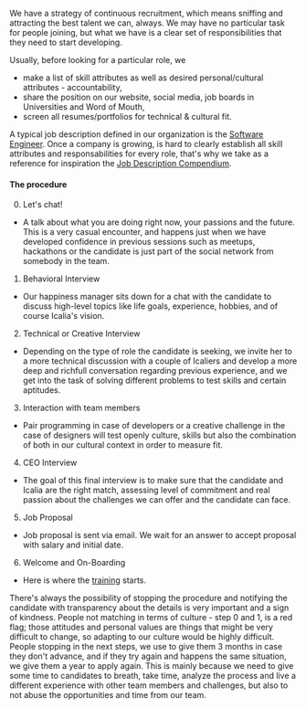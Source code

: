 
We have a strategy of continuous recruitment, which means sniffing and attracting the best talent we can, always. We may have no particular task for people joining, but what we have is a clear set of responsibilities that they need to start developing.

Usually, before looking for a particular role, we
* make a list of skill attributes as well as desired personal/cultural
attributes - accountability,
* share the position on our website, social media, job boards in Universities and Word of Mouth,
* screen all resumes/portfolios for technical & cultural fit.

A typical job description defined in our organization is the [Software Engineer](https://docs.google.com/document/d/1p9zgY3p4P7yOTna-kyyJcq2eU1b0b-mbD3TvylJa19M/edit). Once a company is growing, is hard to clearly establish all skill attributes and responsabilities for every role, that's why we take as a reference for inspiration the [Job Description Compendium](https://drive.google.com/file/d/0B0xBLypwwoZAc2NuM2pxbTBTVzA/view?usp=sharing).

#### The procedure

0. Let's chat!
  * A talk about what you are doing right now, your passions and the future. This is a very casual encounter, and happens just when we have developed confidence in previous sessions such as meetups, hackathons or the candidate is just part of the social network from somebody in the team.
1. Behavioral Interview
  * Our happiness manager sits down for a chat with the candidate to
discuss high-level topics like life goals, experience, hobbies, and of course Icalia's
vision.
2. Technical or Creative Interview
  * Depending on the type of role the candidate is seeking, we invite her to a more technical discussion with a couple of Icaliers and develop a more deep and richfull conversation regarding previous experience, and we get into the task of solving different problems to test skills and certain aptitudes.
3. Interaction with team members
  * Pair programming in case of developers or a creative challenge in the case of designers will test openly culture, skills but also the combination of both in our cultural context in order to measure fit.
4. CEO Interview
  * The goal of this final interview is to make sure that the candidate and Icalia
are the right match, assessing level of commitment and real passion about the challenges we can offer and the candidate can face.
5. Job Proposal
  * Job proposal is sent via email. We wait for an answer to accept proposal with salary and initial date.
6. Welcome and On-Boarding
  * Here is where the [training](/hiring/training) starts.

There's always the possibility of stopping the procedure and notifying the candidate with transparency about the details is very important and a sign of kindness. People not matching in terms of culture - step 0 and 1, is a red flag; those attitudes and personal values are things that might be very difficult to change, so adapting to our culture would be highly difficult. People stopping in the next steps, we use to give them 3 months in case they don't advance, and if they try again and happens the same situation, we give them a year to apply again. This is mainly because we need to give some time to candidates to breath, take time, analyze the process and live a different experience with other team members and challenges, but also to not abuse the opportunities and time from our team.
